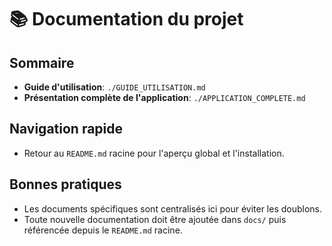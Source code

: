 # 📚 Documentation du projet

## Sommaire
- **Guide d'utilisation**: `./GUIDE_UTILISATION.md`
- **Présentation complète de l'application**: `./APPLICATION_COMPLETE.md`

## Navigation rapide
- Retour au `README.md` racine pour l'aperçu global et l'installation.

## Bonnes pratiques
- Les documents spécifiques sont centralisés ici pour éviter les doublons.
- Toute nouvelle documentation doit être ajoutée dans `docs/` puis référencée depuis le `README.md` racine.


